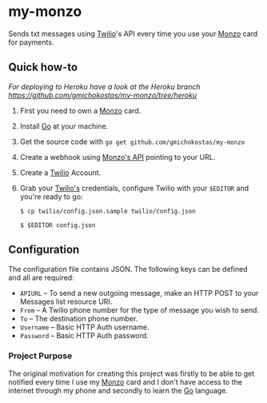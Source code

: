 # my-monzo

Sends txt messages using [Twilio](https://www.twilio.com)'s API every time you use your [Monzo](https://monzo.com) card for payments.

## Quick how-to

_For deploying to Heroku have a look at the Heroku branch https://github.com/gmichokostas/my-monzo/tree/heroku_

1) First you need to own a [Monzo](https://monzo.com) card.

2) Install [Go](https://golang.org/doc/install) at your machine.

3) Get the source code with `go get github.com/gmichokostas/my-monzo`

4) Create a webhook using [Monzo's API](https://monzo.com/docs/#webhooks) pointing to your URL.

5) Create a [Twilio](https://www.twilio.com) Account.

6) Grab your [Twilio's](https://www.twilio.com) credentials, configure Twilio with your `$EDITOR` and you're ready to go:

    ```
    $ cp twilio/config.json.sample twilio/config.json
    
    $ $EDITOR config.json
    ```

## Configuration

The configuration file contains JSON. 
The following keys can be defined and all are required:

* `APIURL` &ndash; To send a new outgoing message, make an HTTP POST to your Messages list resource URI.
* `From` &ndash; A Twilio phone number for the type of message you wish to send. 
* `To` &ndash; The destination phone number. 
* `Username` &ndash; Basic HTTP Auth username.
* `Password` &ndash; Basic HTTP Auth password.

### Project Purpose

The original motivation for creating this project was firstly to 
be able to get notified every time I use my [Monzo](https://monzo.com) card 
and I don't have access to the internet through my phone and secondly to learn the [Go](https://golang.org/doc/install) language.
